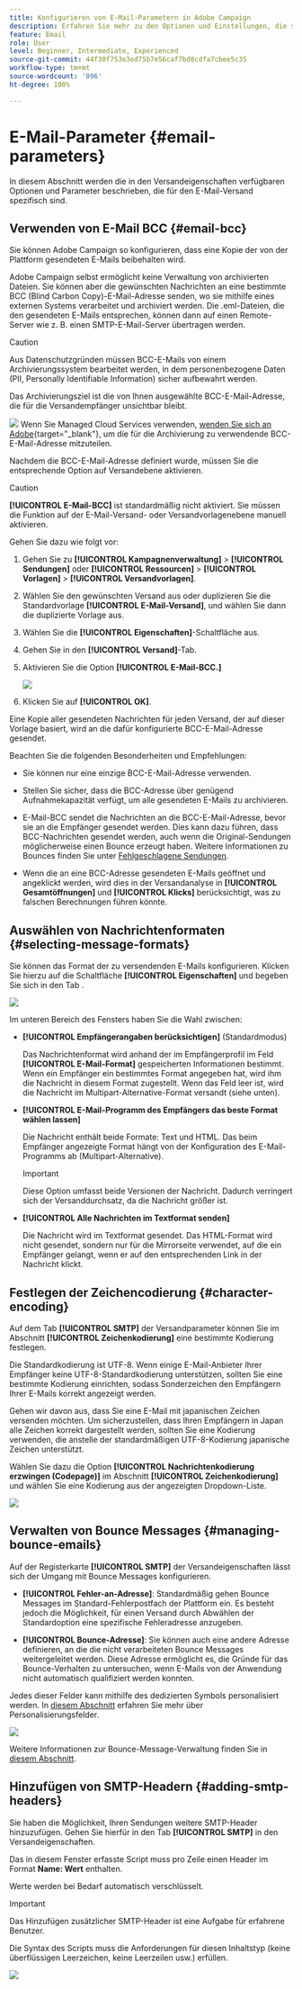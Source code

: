 ```yaml
---
title: Konfigurieren von E-Mail-Parametern in Adobe Campaign
description: Erfahren Sie mehr zu den Optionen und Einstellungen, die spezifisch für den E-Mail-Versand in Adobe Campaign sind.
feature: Email
role: User
level: Beginner, Intermediate, Experienced
source-git-commit: 44f30f753e3ed75b7e56caf7bd8cdfa7cbee5c35
workflow-type: tm+mt
source-wordcount: '896'
ht-degree: 100%

---
```


# E-Mail-Parameter {#email-parameters}

In diesem Abschnitt werden die in den Versandeigenschaften verfügbaren Optionen und Parameter beschrieben, die für den E-Mail-Versand spezifisch sind.

## Verwenden von E-Mail BCC {#email-bcc}

<!--
>[!NOTE]
>
>This capability is available starting Campaign v8.3. To check your version, refer to [this section](../start/compatibility-matrix.md#how-to-check-your-campaign-version-and-buildversion)-->

Sie können Adobe Campaign so konfigurieren, dass eine Kopie der von der Plattform gesendeten E-Mails beibehalten wird.

Adobe Campaign selbst ermöglicht keine Verwaltung von archivierten Dateien. Sie können aber die gewünschten Nachrichten an eine bestimmte BCC (Blind Carbon Copy)-E-Mail-Adresse senden, wo sie mithilfe eines externen Systems verarbeitet und archiviert werden. Die .eml-Dateien, die den gesendeten E-Mails entsprechen, können dann auf einen Remote-Server wie z. B. einen SMTP-E-Mail-Server übertragen werden.

>[!CAUTION]
>
>Aus Datenschutzgründen müssen BCC-E-Mails von einem Archivierungssystem bearbeitet werden, in dem personenbezogene Daten (PII, Personally Identifiable Information) sicher aufbewahrt werden.

Das Archivierungsziel ist die von Ihnen ausgewählte BCC-E-Mail-Adresse, die für die Versandempfänger unsichtbar bleibt.

![](../assets/do-not-localize/speech.png) Wenn Sie Managed Cloud Services verwenden, [wenden Sie sich an Adobe](../start/campaign-faq.md#support){target="_blank"}, um die für die Archivierung zu verwendende BCC-E-Mail-Adresse mitzuteilen.

Nachdem die BCC-E-Mail-Adresse definiert wurde, müssen Sie die entsprechende Option auf Versandebene aktivieren.

>[!CAUTION]
>
>**[!UICONTROL E-Mail-BCC]** ist standardmäßig nicht aktiviert. Sie müssen die Funktion auf der E-Mail-Versand- oder Versandvorlagenebene manuell aktivieren.

Gehen Sie dazu wie folgt vor:

1. Gehen Sie zu **[!UICONTROL Kampagnenverwaltung]** > **[!UICONTROL Sendungen]** oder **[!UICONTROL Ressourcen]** > **[!UICONTROL Vorlagen]** > **[!UICONTROL Versandvorlagen]**.
1. Wählen Sie den gewünschten Versand aus oder duplizieren Sie die Standardvorlage **[!UICONTROL E-Mail-Versand]**, und wählen Sie dann die duplizierte Vorlage aus.
1. Wählen Sie die **[!UICONTROL Eigenschaften]**-Schaltfläche aus.
1. Gehen Sie in den **[!UICONTROL Versand]**-Tab.
1. Aktivieren Sie die Option **[!UICONTROL E-Mail-BCC.]**

   ![](assets/email-bcc.png)

1. Klicken Sie auf **[!UICONTROL OK]**.

Eine Kopie aller gesendeten Nachrichten für jeden Versand, der auf dieser Vorlage basiert, wird an die dafür konfigurierte BCC-E-Mail-Adresse gesendet.

Beachten Sie die folgenden Besonderheiten und Empfehlungen:

* Sie können nur eine einzige BCC-E-Mail-Adresse verwenden.

* Stellen Sie sicher, dass die BCC-Adresse über genügend Aufnahmekapazität verfügt, um alle gesendeten E-Mails zu archivieren.

* E-Mail-BCC <!--with Enhanced MTA--> sendet die Nachrichten an die BCC-E-Mail-Adresse, bevor sie an die Empfänger gesendet werden. Dies kann dazu führen, dass BCC-Nachrichten gesendet werden, auch wenn die Original-Sendungen möglicherweise einen Bounce erzeugt haben. Weitere Informationen zu Bounces finden Sie unter [Fehlgeschlagene Sendungen](delivery-failures.md).

* Wenn die an eine BCC-Adresse gesendeten E-Mails geöffnet und angeklickt werden, wird dies in der Versandanalyse in **[!UICONTROL Gesamtöffnungen]** und **[!UICONTROL Klicks]** berücksichtigt, was zu falschen Berechnungen führen könnte.

<!--Only successfully sent emails are taken in account, bounces are not.-->

## Auswählen von Nachrichtenformaten {#selecting-message-formats}

Sie können das Format der zu versendenden E-Mails konfigurieren. Klicken Sie hierzu auf die Schaltfläche **[!UICONTROL Eigenschaften]** und begeben Sie sich in den Tab .

![](assets/email-message-format.png)

Im unteren Bereich des Fensters haben Sie die Wahl zwischen:

* **[!UICONTROL Empfängerangaben berücksichtigen]** (Standardmodus)

  Das Nachrichtenformat wird anhand der im Empfängerprofil im Feld **[!UICONTROL E-Mail-Format]** gespeicherten Informationen bestimmt. Wenn ein Empfänger ein bestimmtes Format angegeben hat, wird ihm die Nachricht in diesem Format zugestellt. Wenn das Feld leer ist, wird die Nachricht im Multipart-Alternative-Format versandt (siehe unten).

* **[!UICONTROL E-Mail-Programm des Empfängers das beste Format wählen lassen]**

  Die Nachricht enthält beide Formate: Text und HTML. Das beim Empfänger angezeigte Format hängt von der Konfiguration des E-Mail-Programms ab (Multipart-Alternative).

  >[!IMPORTANT]
  >
  >Diese Option umfasst beide Versionen der Nachricht. Dadurch verringert sich der Versanddurchsatz, da die Nachricht größer ist.

* **[!UICONTROL Alle Nachrichten im Textformat senden]**

  Die Nachricht wird im Textformat gesendet. Das HTML-Format wird nicht gesendet, sondern nur für die Mirrorseite verwendet, auf die ein Empfänger gelangt, wenn er auf den entsprechenden Link in der Nachricht klickt.

<!--
>[!NOTE]
>
>For more on defining the email content, see [this section]().-->

## Festlegen der Zeichencodierung {#character-encoding}

Auf dem Tab **[!UICONTROL SMTP]** der Versandparameter können Sie im Abschnitt **[!UICONTROL Zeichenkodierung]** eine bestimmte Kodierung festlegen.

Die Standardkodierung ist UTF-8. Wenn einige E-Mail-Anbieter Ihrer Empfänger keine UTF-8-Standardkodierung unterstützen, sollten Sie eine bestimmte Kodierung einrichten, sodass Sonderzeichen den Empfängern Ihrer E-Mails korrekt angezeigt werden.

Gehen wir davon aus, dass Sie eine E-Mail mit japanischen Zeichen versenden möchten. Um sicherzustellen, dass Ihren Empfängern in Japan alle Zeichen korrekt dargestellt werden, sollten Sie eine Kodierung verwenden, die anstelle der standardmäßigen UTF-8-Kodierung japanische Zeichen unterstützt.

Wählen Sie dazu die Option **[!UICONTROL Nachrichtenkodierung erzwingen (Codepage)]** im Abschnitt **[!UICONTROL Zeichenkodierung]** und wählen Sie eine Kodierung aus der angezeigten Dropdown-Liste.

![](assets/email-smtp-encoding.png)

## Verwalten von Bounce Messages {#managing-bounce-emails}

Auf der Registerkarte **[!UICONTROL SMTP]** der Versandeigenschaften lässt sich der Umgang mit Bounce Messages konfigurieren.

* **[!UICONTROL Fehler-an-Adresse]**: Standardmäßig gehen Bounce Messages im Standard-Fehlerpostfach der Plattform ein. Es besteht jedoch die Möglichkeit, für einen Versand durch Abwählen der Standardoption eine spezifische Fehleradresse anzugeben.

* **[!UICONTROL Bounce-Adresse]**: Sie können auch eine andere Adresse definieren, an die die nicht verarbeiteten Bounce Messages weitergeleitet werden. Diese Adresse ermöglicht es, die Gründe für das Bounce-Verhalten zu untersuchen, wenn E-Mails von der Anwendung nicht automatisch qualifiziert werden konnten.

Jedes dieser Felder kann mithilfe des dedizierten Symbols personalisiert werden. In [diesem Abschnitt](personalization-fields.md) erfahren Sie mehr über Personalisierungsfelder.

![](assets/email-smtp-bounce.png)

Weitere Informationen zur Bounce-Message-Verwaltung finden Sie in [diesem Abschnitt](delivery-failures.md#bounce-mail-management).

## Hinzufügen von SMTP-Headern {#adding-smtp-headers}

Sie haben die Möglichkeit, Ihren Sendungen weitere SMTP-Header hinzuzufügen. Gehen Sie hierfür in den Tab **[!UICONTROL SMTP]** in den Versandeigenschaften.

Das in diesem Fenster erfasste Script muss pro Zeile einen Header im Format **Name: Wert** enthalten.

Werte werden bei Bedarf automatisch verschlüsselt.

>[!IMPORTANT]
>
>Das Hinzufügen zusätzlicher SMTP-Header ist eine Aufgabe für erfahrene Benutzer.
>
>Die Syntax des Scripts muss die Anforderungen für diesen Inhaltstyp (keine überflüssigen Leerzeichen, keine Leerzeilen usw.) erfüllen.

![](assets/email-smtp-headers.png)

<!--
## Generate mirror page {#generating-mirror-page}

The mirror page is an HTML page accessible online via a web browser. Its content is identical to the email. It can be useful if your recipients are experiencing rendering issues or broken images when trying to view your email in their inbox.

Learn how to insert a link to the mirror page in [this section](mirror-page.md).-->